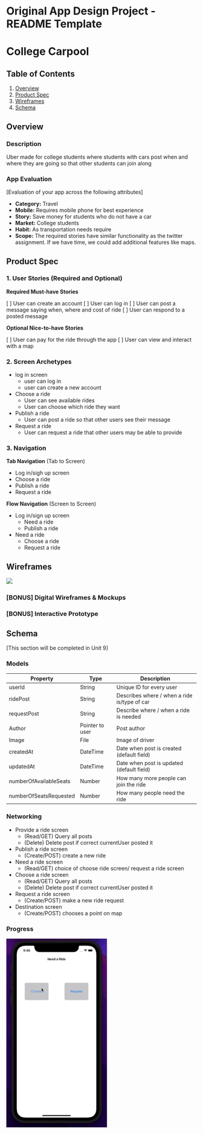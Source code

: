 Original App Design Project - README Template
===

# College Carpool 

## Table of Contents
1. [Overview](#Overview)
1. [Product Spec](#Product-Spec)
1. [Wireframes](#Wireframes)
2. [Schema](#Schema)

## Overview
### Description
Uber made for college students where students with cars post when and where they are going so that other students can join along

### App Evaluation
[Evaluation of your app across the following attributes]
- **Category:** Travel
- **Mobile:** Requires mobile phone for best experience
- **Story:** Save money for students who do not have a car
- **Market:** College students
- **Habit:** As transportation needs require
- **Scope:** The required stories have similar functionality as the twitter assignment. If we have time, we could add additional features like maps.

## Product Spec

### 1. User Stories (Required and Optional)

**Required Must-have Stories**

[ ] User can create an account
[ ] User can log in
[ ] User can post a message saying when, where and cost of ride
[ ] User can respond to a posted message

**Optional Nice-to-have Stories**

[ ] User can pay for the ride through the app
[ ] User can view and interact with a map


### 2. Screen Archetypes

* log in screen
   * user can log in
   * user can create a new account
* Choose a ride
   * User can see available rides
   * User can choose which ride they want
* Publish a ride
    * User can post a ride so that other users see their message
* Request a ride
    * User can request a ride that other users may be able to provide

### 3. Navigation

**Tab Navigation** (Tab to Screen)

* Log in/sigh up screen
* Choose a ride
* Publish a ride
* Request a ride

**Flow Navigation** (Screen to Screen)

* Log in/sign up screen
   * Need a ride
   * Publish a ride
* Need a ride
   * Choose a ride
   * Request a ride

## Wireframes

<img src="https://i.ibb.co/ckXrbSq/wireframe.jpg" width=600>


### [BONUS] Digital Wireframes & Mockups

### [BONUS] Interactive Prototype

## Schema 
[This section will be completed in Unit 9]
### Models



| Property | Type     |Description                     |
| -------- | -------- | --------                       |
| userId   | String   | Unique ID for every user       | 
| ridePost | String   | Describes where / when a ride is/type of car                       |
| requestPost| String     | Describe where / when a ride is needed            |
| Author     | Pointer to user     | Post author       |
| Image     | File     | Image of driver       |
| createdAt     | DateTime     | Date when post is created (default field)|
| updatedAt     | DateTime     | Date when post is updated (default field)|
| numberOfAvailableSeats     | Number     | How many more people can join the ride|
| numberOfSeatsRequested     | Number     | How many people need the ride|

### Networking
* Provide a ride screen
    * (Read/GET) Query all posts
    * (Delete) Delete post if correct currentUser posted it
* Publish a ride screen
    * (Create/POST) create a new ride
* Need a ride screen
    * (Read/GET) choice of choose ride screen/ request a ride screen
* Choose a ride screen
    * (Read/GET) Query all posts
    * (Delete) Delete post if correct currentUser posted it
* Request a ride screen
    * (Create/POST) make a new ride request
* Destination screen
    * (Create/POST) chooses a point on map

### Progress

<img src="sprint1-benjamin.gif"/>
